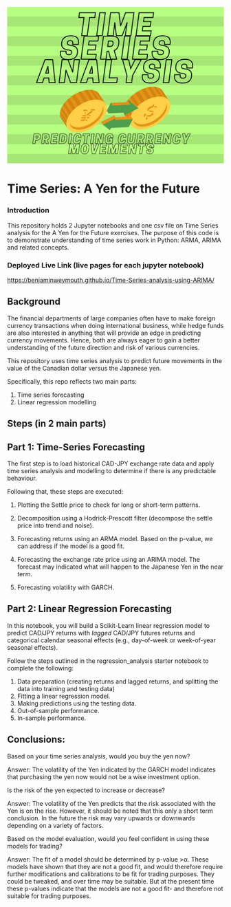 
[![TimeSeriesYenforFuture](https://github.com/benjaminweymouth/Time-Series-analysis-using-ARIMA/blob/main/images/headerimagev3.png)](https://github.com/benjaminweymouth/Time-Series-analysis-using-ARIMA)

# Time Series: A Yen for the Future

### Introduction 
This repository holds 2 Jupyter notebooks and one csv file on  Time Series analysis for the A Yen for the Future exercises. The purpose of this code is to demonstrate understanding of time series work in Python: ARMA, ARIMA and related concepts.

### Deployed Live Link (live pages for each jupyter notebook) 

https://benjaminweymouth.github.io/Time-Series-analysis-using-ARIMA/

## Background

The financial departments of large companies often have to make foreign currency transactions when doing international business, while hedge funds are also interested in anything that will provide an edge in predicting currency movements. Hence, both are always eager to gain a better understanding of the future direction and risk of various currencies. 

This repository uses time series analysis to predict future movements in the value of the Canadian dollar versus the Japanese yen.

Specifically, this repo reflects two main parts:

1. Time series forecasting
2. Linear regression modelling

## Steps (in 2 main parts) 

## Part 1: Time-Series Forecasting
The first step is to load historical CAD-JPY exchange rate data and apply time series analysis and modelling to determine if there is any predictable behaviour.

Following that, these steps are executed:

1. Plotting the Settle price to check for long or short-term patterns.

2. Decomposition using a Hodrick-Prescott filter (decompose the settle price into trend and noise).

3. Forecasting returns using an ARMA model. Based on the p-value, we can address if the model is a good fit.

4. Forecasting the exchange rate price using an ARIMA model. The forecast may indicated what will happen to the Japanese Yen in the near term.

5. Forecasting volatility with GARCH.

## Part 2: Linear Regression Forecasting

In this notebook, you will build a Scikit-Learn linear regression model to predict CAD/JPY returns with *lagged* CAD/JPY futures returns and categorical calendar seasonal effects (e.g., day-of-week or week-of-year seasonal effects).

Follow the steps outlined in the regression_analysis starter notebook to complete the following:

1. Data preparation (creating returns and lagged returns, and splitting the data into training and testing data)
2. Fitting a linear regression model.
3. Making predictions using the testing data.
4. Out-of-sample performance.
5. In-sample performance.


## Conclusions: 
 
Based on your time series analysis, would you buy the yen now?

Answer: The volatility of the Yen indicated by the GARCH model indicates that purchasing the yen now would not be a wise investment option.

Is the risk of the yen expected to increase or decrease?

Answer: The volatility of the Yen predicts that the risk associated with the Yen is on the rise. However, it should be noted that this only a short term conclusion. In the future the risk may vary upwards or downwards depending on a variety of factors.

Based on the model evaluation, would you feel confident in using these models for trading?

Answer: The fit of a model should be determined by p-value >α. These models have shown that they are not a good fit, and would therefore require further modifications and calibrations to be fit for trading purposes. They could be tweaked, and over time may be suitable. But at the present time these p-values indicate that the models are not a good fit- and therefore not suitable for trading purposes.
